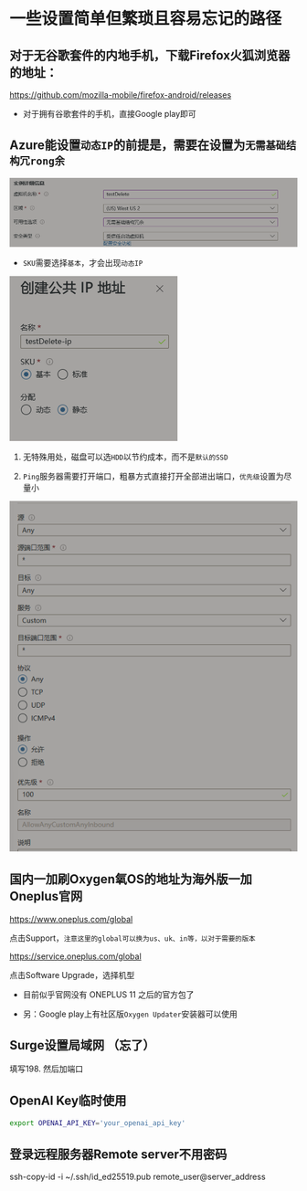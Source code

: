 # 一些设置简单但繁琐且容易忘记的路径



## 对于无谷歌套件的内地手机，下载Firefox火狐浏览器的地址：

https://github.com/mozilla-mobile/firefox-android/releases

- 对于拥有谷歌套件的手机，直接Google play即可
  

## Azure能设置`动态IP`的前提是，需要在设置为`无需基础结构冗rong余`

![Example Image](/Pictures/屏幕截图%202024-06-22%20230944.png)


- `SKU`需要选择`基本`，才会出现`动态IP`

![Example Image](/Pictures/屏幕截图%202024-06-22%20230716.png)

1. 无特殊用处，磁盘可以选`HDD`以节约成本，而不是`默认的SSD` 




2. `Ping`服务器需要打开端口，粗暴方式直接打开全部进出端口，`优先级`设置为尽量小


![Example Image](/Pictures/屏幕截图%202024-06-22%20231818.png)



## 国内一加刷Oxygen氧OS的地址为海外版一加Oneplus官网

https://www.oneplus.com/global

点击Support，`注意这里的global可以换为us、uk、in等，以对于需要的版本`

https://service.oneplus.com/global

点击Software Upgrade，选择机型

- 目前似乎官网没有 ONEPLUS 11 之后的官方包了


- 另：Google play上有社区版`Oxygen Updater`安装器可以使用


## Surge设置局域网 （忘了）

填写198.  然后加端口



## OpenAI Key临时使用

```bash
export OPENAI_API_KEY='your_openai_api_key'
```

## 登录远程服务器Remote server不用密码

ssh-copy-id -i ~/.ssh/id_ed25519.pub remote_user@server_address


